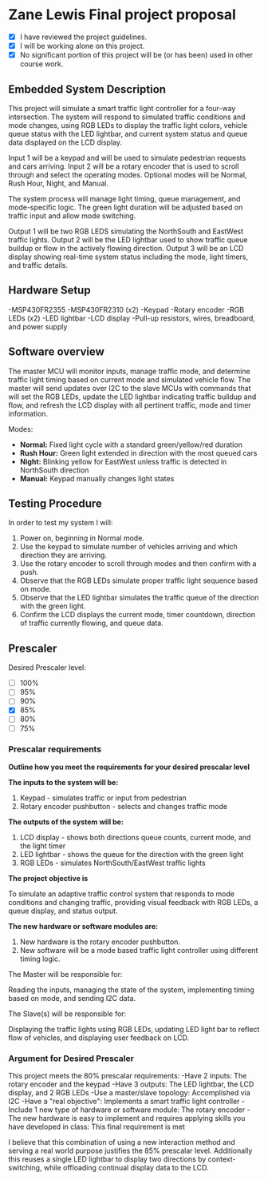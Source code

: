 # Zane Lewis Final project proposal

- [X] I have reviewed the project guidelines.
- [X] I will be working alone on this project.
- [X] No significant portion of this project will be (or has been) used in other course work.

## Embedded System Description

This project will simulate a smart traffic light controller for a four-way intersection. The system will respond to simulated traffic conditions and mode changes, using RGB LEDs to display the traffic light colors, vehicle queue status with the LED lightbar, and current system status and queue data displayed on the LCD display.

Input 1 will be a keypad and will be used to simulate pedestrian requests and cars arriving. Input 2 will be a rotary encoder that is used to scroll through and select the operating modes. Optional modes will be Normal, Rush Hour, Night, and Manual.

The system process will manage light timing, queue management, and mode-specific logic. The green light duration will be adjusted based on traffic input and allow mode switching.

Output 1 will be two RGB LEDS simulating the NorthSouth and EastWest traffic lights. Output 2 will be the LED lightbar used to show traffic queue buildup or flow in the actively flowing direction. Output 3 will be an LCD display showing real-time system status including the mode, light timers, and traffic details.

## Hardware Setup

-MSP430FR2355
-MSP430FR2310 (x2)
-Keypad
-Rotary encoder
-RGB LEDs (x2)
-LED lightbar
-LCD display
-Pull-up resistors, wires, breadboard, and power supply

## Software overview

The master MCU will monitor inputs, manage traffic mode, and determine traffic light timing based on current mode and simulated vehicle flow. The master will send updates over I2C to the slave MCUs with commands that will set the RGB LEDs, update the LED lightbar indicating traffic buildup and flow, and refresh the LCD display with all pertinent traffic, mode and timer information.

Modes:
- **Normal:** Fixed light cycle with a standard green/yellow/red duration
- **Rush Hour:** Green light extended in direction with the most queued cars
- **Night:** Blinking yellow for EastWest unless traffic is detected in NorthSouth direction
- **Manual:** Keypad manually changes light states

## Testing Procedure

In order to test my system I will:
1. Power on, beginning in Normal mode.
2. Use the keypad to simulate number of vehicles arriving and which direction they are arriving.
3. Use the rotary encoder to scroll through modes and then confirm with a push.
4. Observe that the RGB LEDs simulate proper traffic light sequence based on mode.
5. Observe that the LED lightbar simulates the traffic queue of the direction with the green light.
6. Confirm the LCD displays the current mode, timer countdown, direction of traffic currently flowing, and queue data.

## Prescaler

Desired Prescaler level: 

- [ ] 100%
- [ ] 95% 
- [ ] 90% 
- [X] 85% 
- [ ] 80% 
- [ ] 75% 

### Prescalar requirements 

**Outline how you meet the requirements for your desired prescalar level**

**The inputs to the system will be:**
1.  Keypad - simulates traffic or input from pedestrian
2.  Rotary encoder pushbutton - selects and changes traffic mode

**The outputs of the system will be:**
1.   LCD display - shows both directions queue counts, current mode, and the light timer
2.   LED lightbar - shows the queue for the direction with the green light
3.   RGB LEDs - simulates NorthSouth/EastWest traffic lights

**The project objective is**

To simulate an adaptive traffic control system that responds to mode conditions and changing traffic, providing visual feedback with RGB LEDs, a queue display, and status output.

**The new hardware or software modules are:**
1. New hardware is the rotary encoder pushbutton.
2. New software will be a mode based traffic light controller using different timing logic.


The Master will be responsible for:

Reading the inputs, managing the state of the system, implementing timing based on mode, and sending I2C data.

The Slave(s) will be responsible for:

Displaying the traffic lights using RGB LEDs, updating LED light bar to reflect flow of vehicles, and displaying user feedback on LCD.


### Argument for Desired Prescaler

This project meets the 80% prescalar requirements:
-Have 2 inputs: The rotary encoder and the keypad
-Have 3 outputs: The LED lightbar, the LCD display, and 2 RGB LEDs
-Use a master/slave topology: Accomplished via I2C
-Have a "real objective": Implements a smart traffic light controller
-Include 1 new type of hardware or software module: The rotary encoder
-The new hardware is easy to implement and requires applying skills you have developed in class: This final requirement is met

I believe that this combination of using a new interaction method and serving a real world purpose justifies the 85% prescalar level. Additionally this reuses a single LED lightbar to display two directions by context-switching, while offloading continual display data to the LCD.
